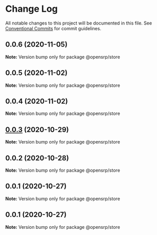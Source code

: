 # Change Log

All notable changes to this project will be documented in this file.
See [Conventional Commits](https://conventionalcommits.org) for commit guidelines.

## 0.0.6 (2020-11-05)

**Note:** Version bump only for package @opensrp/store





## 0.0.5 (2020-11-02)

**Note:** Version bump only for package @opensrp/store

## 0.0.4 (2020-11-02)

**Note:** Version bump only for package @opensrp/store

## [0.0.3](https://github.com/opensrp/web/compare/@opensrp/store@0.0.2...@opensrp/store@0.0.3) (2020-10-29)

**Note:** Version bump only for package @opensrp/store

## 0.0.2 (2020-10-28)

**Note:** Version bump only for package @opensrp/store

## 0.0.1 (2020-10-27)

**Note:** Version bump only for package @opensrp/store

## 0.0.1 (2020-10-27)

**Note:** Version bump only for package @opensrp/store

